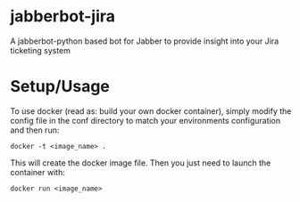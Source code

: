 jabberbot-jira
==============

A jabberbot-python based bot for Jabber to provide insight into your Jira ticketing system

Setup/Usage
===========

To use docker (read as: build your own docker container), simply modify the
config file in the conf directory to match your environments configuration and
then run:
```
docker -t <image_name> .
```
This will create the docker image file.  Then you just need to launch the
container with:
```
docker run <image_name>
```
